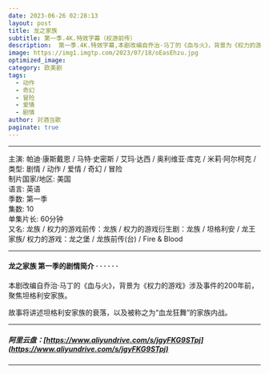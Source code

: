 ```yaml
---
date: 2023-06-26 02:28:13
layout: post
title: 龙之家族
subtitle: 第一季.4K.特效字幕（权游前传）
description:  第一季.4K.特效字幕,本剧改编自乔治·马丁的《血与火》，背景为《权力的游戏》涉及事件的200年前，聚焦坦格利安家族。故事将讲述坦格利安家族的衰落，以及被称之为“血龙狂舞”的家族内战。
image: https://img1.imgtp.com/2023/07/18/oEasEhzu.jpg
optimized_image: 
category: 欧美剧
tags:
  - 动作
  - 奇幻
  - 冒险
  - 爱情
  - 剧情
author: 对酒当歌
paginate: true
---
```



---

主演: 帕迪·康斯戴恩 / 马特·史密斯 / 艾玛·达西 / 奥利维亚·库克 / 米莉·阿尔柯克 /  
类型: 剧情 / 动作 / 爱情 / 奇幻 / 冒险  
制片国家/地区: 美国  
语言: 英语  
季数: 第一季  
集数: 10  
单集片长: 60分钟  
又名: 龙族 / 权力的游戏前传：龙族 / 权力的游戏衍生剧：龙族 / 坦格利安 / 龙王家族/ 权力的游戏：龙之堡 / 龙族前传(台) / Fire & Blood  

---

#### 龙之家族 第一季的剧情简介 · · · · · ·

本剧改编自乔治·马丁的《血与火》，背景为《权力的游戏》涉及事件的200年前，聚焦坦格利安家族。

故事将讲述坦格利安家族的衰落，以及被称之为“血龙狂舞”的家族内战。

---

##### 阿里云盘：[https://www.aliyundrive.com/s/jgyFKG9STpj](https://www.aliyundrive.com/s/jgyFKG9STpj)

---
